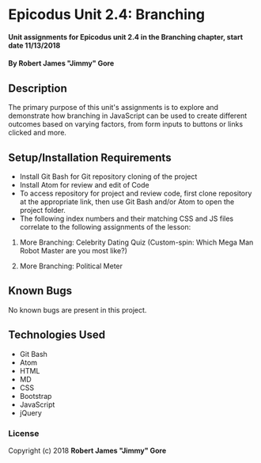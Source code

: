 # Epicodus Unit 2.4: Branching

#### Unit assignments for Epicodus unit 2.4 in the Branching chapter, start date 11/13/2018

#### By **Robert James "Jimmy" Gore**

## Description

The primary purpose of this unit's assignments is to explore and demonstrate how branching in JavaScript can be used to create different outcomes based on varying factors, from form inputs to buttons or links clicked and more.

## Setup/Installation Requirements

* Install Git Bash for Git repository cloning of the project
* Install Atom for review and edit of Code
* To access repository for project and review code, first clone repository at the appropriate link, then use Git Bash and/or Atom to open the project folder.
* The following index numbers and their matching CSS and JS files correlate to the following assignments of the lesson:

1. More Branching: Celebrity Dating Quiz  (Custom-spin: Which Mega Man Robot Master are you most like?)

2. More Branching: Political Meter

## Known Bugs

No known bugs are present in this project.

## Technologies Used

* Git Bash
* Atom
* HTML
* MD
* CSS
* Bootstrap
* JavaScript
* jQuery

### License

Copyright (c) 2018 **Robert James "Jimmy" Gore**

